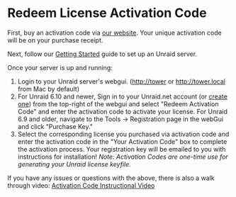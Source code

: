 # Redeem License Activation Code

First, buy an activation code via [our website](https://unraid.net/pricing). Your unique activation code will be on your purchase receipt.

Next, follow our [Getting Started](../../unraid-os/getting-started/getting-started.md) guide to set up an Unraid server.

Once your server is up and running:

1. Login to your Unraid server's webgui. (<http://tower> or
   <http://tower.local> from Mac by default)
2. For Unraid 6.10 and newer, Sign in to your Unraid.net account (or
   [create one](https://account.unraid.net/)) from the
   top-right of the webgui and select "Redeem Activation Code" and enter the activation code to
   activate your license. For Unraid 6.9 and older, navigate to the
   Tools -\> Registration page in the webGui and click "Purchase Key."
3. Select the corresponding license you purchased via activation code
   and enter the activation code in the "Your Activation Code" box to
   complete the activation process. Your registration key will be
   emailed to you with instructions for installation! _Note: Activation
   Codes are one-time use for generating your Unraid license keyfile._

If you have any issues or questions with the above, there is also a walk
through video: [Activation Code Instructional
Video](https://www.loom.com/share/3ceb40440240474aaa80a0b7e3e69cb2)
